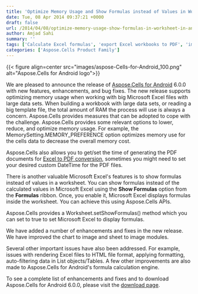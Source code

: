 ```yaml
---
title: 'Optimize Memory Usage and Show Formulas instead of Values in Worksheet in Android'
date: Tue, 08 Apr 2014 09:37:21 +0000
draft: false
url: /2014/04/08/optimize-memory-usage-show-formulas-in-worksheet-in-android/
author: Amjad Sahi
summary: ''
tags: ['Calculate Excel formulas', 'export Excel workbooks to PDF', 'improved OOXML API', 'manipulate PivotTables', 'render MS Excel file formats', 'render images files from Charts', 'rendering Chart']
categories: ['Aspose.Cells Product Family']
---
```




{{< figure align=center src="images/aspose-Cells-for-Android_100.png" alt="Aspose.Cells for Android logo">}}


We are pleased to announce the release of [Aspose.Cells for Android][1] 6.0.0 with new features, enhancements, and bug fixes. The new release supports optimizing memory usage when working with big Microsoft Excel files with large data sets. When building a workbook with large data sets, or reading a big template file, the total amount of RAM the process will use is always a concern. Aspose.Cells provides measures that can be adopted to cope with the challenge. Aspose.Cells provides some relevant options to lower, reduce, and optimize memory usage. For example, the MemorySetting.MEMORY\_PREFERENCE option optimizes memory use for the cells data to decrease the overall memory cost.

Aspose.Cells also allows you to get/set the time of generating the PDF documents for [Excel to PDF conversion][2], sometimes you might need to set your desired custom DateTime for the PDF files.

There is another valuable Microsoft Excel's features is to show formulas instead of values in a worksheet. You can show formulas instead of the calculated values in Microsoft Excel using the **Show Formulas** option from the **Formulas** ribbon. Once, you enable it, Microsoft Excel displays formulas inside the worksheet. You can achieve this using Aspose.Cells APIs.

Aspose.Cells provides a Worksheet.setShowFormulas() method which you can set to true to set Microsoft Excel to display formulas.

We have added a number of enhancements and fixes in the new release. We have improved the chart to image and sheet to image modules.

Several other important issues have also been addressed. For example, issues with rendering Excel files to HTML file format, applying formatting, auto-filtering data in List objects/Tables. A few other improvements are also made to Aspose.Cells for Android's formula calculation engine.

To see a complete list of enhancements and fixes and to download Aspose.Cells for Android 6.0.0, please visit the [download page][3].




[1]: https://products.aspose.com/cells/android-java
[2]: https://docs.aspose.com/cells/java/saving-excel-files-to-csv-pdf-and-other-formats/
[3]: https://downloads.aspose.com/cells/java




